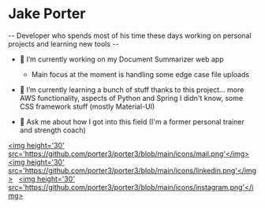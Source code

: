 # Jake Porter
-- Developer who spends most of his time these days working on personal projects and learning new tools --

- 🔭 I’m currently working on my Document Summarizer web app
  - Main focus at the moment is handling some edge case file uploads
- 🌱 I’m currently learning a bunch of stuff thanks to this project... more AWS functionality, aspects of Python and Spring I didn't know, some CSS framework stuff (mostly Material-UI)

- 💬 Ask me about how I got into this field (I'm a former personal trainer and strength coach)

<a href='mailto:jakeporter310@gmail.com'><img height='30' src='https://github.com/porter3/porter3/blob/main/icons/mail.png'</img></a>&nbsp;&nbsp;
<a href='https://www.linkedin.com/in/porterjacob'><img height='30' src='https://github.com/porter3/porter3/blob/main/icons/linkedin.png'</img></a>&nbsp;&nbsp;
<a href='https://www.instagram.com/i_be_jake'><img height='30' src='https://github.com/porter3/porter3/blob/main/icons/instagram.png'</img></a>